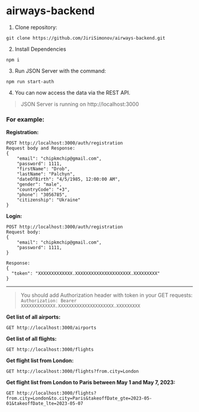 # airways-backend

1. Clone repository:

```
git clone https://github.com/JiriSimonov/airways-backend.git
```

2. Install Dependencies 
```
npm i
```

3. Run JSON Server with the command:

```
npm run start-auth
```

4. You can now access the data via the REST API.  
> JSON Server is running on http://localhost:3000  
 
### For example:

**Registration:**

```
POST http://localhost:3000/auth/registration
Request body and Response: 
{
    "email": "chipkmchip@gmail.com",
    "password": 1111,
    "firstName": "Drob",
    "lastName": "Palchyn",
    "dateOfBirth": "4/5/1985, 12:00:00 AM",
    "gender": "male",
    "countryCode": "+3",
    "phone": "3056785",
    "citizenship": "Ukraine"
}
```

**Login:**

```
POST http://localhost:3000/auth/registration
Request body: 
{
    "email": "chipkmchip@gmail.com",
    "password": 1111,
}

Response:
{
  "token": "XXXXXXXXXXXXX.XXXXXXXXXXXXXXXXXXXXX.XXXXXXXXX"
}
```
---
>You should add Authorization header with token in your GET requests:  
>`Authorization: Bearer XXXXXXXXXXXXX.XXXXXXXXXXXXXXXXXXXXX.XXXXXXXXX`

**Get list of all airports:**

```
GET http://localhost:3000/airports
```

**Get list of all flights:**

```
GET http://localhost:3000/flights
```

**Get flight list from London:**

```
GET http://localhost:3000/flights?from.city=London
```

**Get flight list from London to Paris between May 1 and May 7, 2023:**

```
GET http://localhost:3000/flights?from.city=London&to.city=Paris&takeoffDate_gte=2023-05-01&takeoffDate_lte=2023-05-07
```
